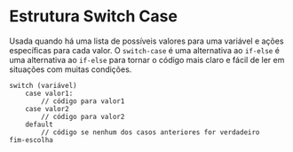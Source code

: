 # Estrutura Switch Case

Usada quando há uma lista de possíveis valores para uma variável e ações específicas para cada valor. O ``switch-case`` é uma alternativa ao ``if-else`` é uma alternativa ao ``if-else`` para tornar o código mais claro e fácil de ler em situações com muitas condições.

```pseudo
switch (variável)
    case valor1:
        // código para valor1
    case valor2
        // código para valor2
    default
        // código se nenhum dos casos anteriores for verdadeiro
fim-escolha
```